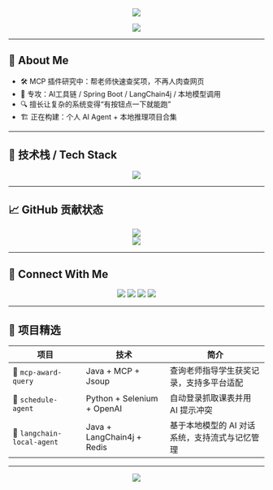 <div align="center">
  <img src="https://capsule-render.vercel.app/api?type=rect&color=0:1e1e2f,100:0f172a&height=160&section=header&text=Hi%2C%20I%27m%20ppxxxpppxxppx!&fontColor=ffffff&fontSize=40&fontAlignY=55" />
</div>

<p align="center">
  <img src="https://readme-typing-svg.demolab.com?font=Fira+Code&size=22&duration=3000&pause=1000&color=72A4F7&center=true&vCenter=true&width=600&lines=🚀+AI%2FMCP+插件开发者;🧠+代码即表达;📦+用技术解决信息冗余;🌱+未来Agent工具链探索中..." />
</p>

---

## 🧠 About Me

- 🛠️ MCP 插件研究中：帮老师快速查奖项，不再人肉查网页
- 💬 专攻：AI工具链 / Spring Boot / LangChain4j / 本地模型调用
- 🔍 擅长让复杂的系统变得“有按钮点一下就能跑”
- 🏗️ 正在构建：个人 AI Agent + 本地推理项目合集

---

## 🧰 技术栈 / Tech Stack

<div align="center">
  <img src="https://skillicons.dev/icons?i=java,spring,vue,python,docker,redis,mysql,md,github" />
</div>

---

## 📈 GitHub 贡献状态

<div align="center">
  <img src="https://github-readme-stats.vercel.app/api?username=ppxxxpppxxppx&show_icons=true&theme=github_dark&hide_border=true" />
  <br />
  <img src="https://streak-stats.demolab.com?user=ppxxxpppxxppx&theme=github-dark-blue&hide_border=true" />
</div>

---

## 🔗 Connect With Me

<p align="center">
  <a href="mailto:ppxxxpppxxppx@gmail.com"><img src="https://img.shields.io/badge/email-EA4335?style=for-the-badge&logo=gmail&logoColor=white"/></a>
  <a href="https://github.com/ppxxxpppxxppx"><img src="https://img.shields.io/badge/github-24292e?style=for-the-badge&logo=github&logoColor=white"/></a>
  <a href="https://space.bilibili.com/桵棱"><img src="https://img.shields.io/badge/Bilibili-00A1D6?style=for-the-badge&logo=bilibili&logoColor=white"/></a>
  <a href="https://your-blog.com"><img src="https://img.shields.io/badge/blog-0f172a?style=for-the-badge&logo=wordpress&logoColor=white"/></a>
</p>

---

## 🧩 项目精选

| 项目 | 技术 | 简介 |
|------|------|------|
| 🧠 `mcp-award-query` | Java + MCP + Jsoup | 查询老师指导学生获奖记录，支持多平台适配 |
| 📅 `schedule-agent` | Python + Selenium + OpenAI | 自动登录抓取课表并用 AI 提示冲突 |
| 🤖 `langchain-local-agent` | Java + LangChain4j + Redis | 基于本地模型的 AI 对话系统，支持流式与记忆管理 |

---

<div align="center">
  <img src="https://capsule-render.vercel.app/api?type=waving&color=0:1e1e2f,100:0f172a&height=120&section=footer" />
</div>
